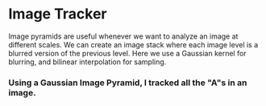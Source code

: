 # Image Tracker

Image pyramids are useful whenever we want to analyze an image at different scales. We can create an image stack where each image level is a blurred version of the previous level. Here we use a Gaussian kernel for blurring, and bilinear interpolation for sampling.

### Using a Gaussian Image Pyramid, I tracked all the "A"s in an image.


